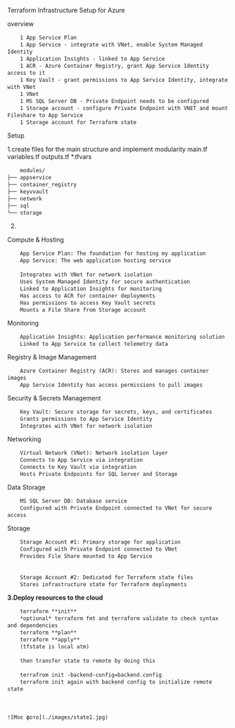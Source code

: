 Terraform Infrastructure Setup for Azure

overview

        1 App Service Plan
        1 App Service - integrate with VNet, enable System Managed Identity
        1 Application Insights - linked to App Service
        1 ACR - Azure Container Registry, grant App Service Identity access to it
        1 Key Vault - grant permissions to App Service Identity, integrate with VNet
        1 VNet
        1 MS SQL Server DB - Private Endpoint needs to be configured
        1 Storage account - configure Private Endpoint with VNET and mount Fileshare to App Service
        1 Storage account for Terraform state


Setup

1.create files for the main structure and implement modularity 
    main.tf
    variables.tf
    outputs.tf
    *.tfvars

        modules/
    ├── appservice
    ├── container_registry
    ├── keyvvault
    ├── network
    ├── sql
    └── storage

2.
Compute & Hosting

        App Service Plan: The foundation for hosting my application
        App Service: The web application hosting service
        
        Integrates with VNet for network isolation
        Uses System Managed Identity for secure authentication
        Linked to Application Insights for monitoring
        Has access to ACR for container deployments
        Has permissions to access Key Vault secrets
        Mounts a File Share from Storage account



Monitoring

        Application Insights: Application performance monitoring solution
        Linked to App Service to collect telemetry data

Registry & Image Management

        Azure Container Registry (ACR): Stores and manages container images
        App Service Identity has access permissions to pull images


Security & Secrets Management

        Key Vault: Secure storage for secrets, keys, and certificates
        Grants permissions to App Service Identity
        Integrates with VNet for network isolation



Networking

        Virtual Network (VNet): Network isolation layer
        Connects to App Service via integration
        Connects to Key Vault via integration
        Hosts Private Endpoints for SQL Server and Storage



Data Storage

        MS SQL Server DB: Database service
        Configured with Private Endpoint connected to VNet for secure access

Storage

        Storage Account #1: Primary storage for application
        Configured with Private Endpoint connected to VNet
        Provides File Share mounted to App Service


        Storage Account #2: Dedicated for Terraform state files
        Stores infrastructure state for Terraform deployments

**3.Deploy resources to the cloud**


        terraform **init**
        *optional* terraform fmt and terraform validate to check syntax and dependencies
        terraform **plan**
        terraform **apply**
        (tfstate is local atm)

        then transfer state to remote by doing this

        terrafrom init -backend-config=backend.config
        terraform init again with backend config to initialize remote state

    

    ![Моє фото](./images/state1.jpg)


